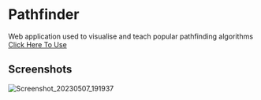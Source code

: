 # Pathfinder
Web application used to visualise and teach popular pathfinding algorithms
[Click Here To Use](https://ddannyll.github.io/pathfinder/)

## Screenshots
![Screenshot_20230507_191937](https://user-images.githubusercontent.com/80935652/236669044-99afceb4-01d8-4c27-b4e2-f9fb39ba6492.png)
